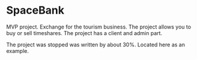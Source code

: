 # SpaceBank

MVP project. Exchange for the tourism business. The project allows you to buy or sell timeshares.
The project has a client and admin part. 

The project was stopped was written by about 30%. Located here as an example.
